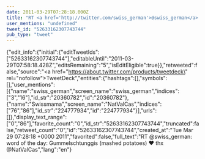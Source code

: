 ```yaml
---
date: 2011-03-29T07:28:18.000Z
title: "RT <a href='http://twitter.com/swiss_german'>@swiss_german</a>: word of the day: Gummelschtunggis (mashed potatoes) ♥ thx <a href='http://twitter.com/NatValCas'>@NatValCas</a>″"
user_mentions: "undefined"
tweet_id: "52633162307743744"
pub_type: "tweet"
---
```

{"edit_info":{"initial":{"editTweetIds":["52633162307743744"],"editableUntil":"2011-03-29T07:58:18.428Z","editsRemaining":"5","isEditEligible":true}},"retweeted":false,"source":"<a href=\"https://about.twitter.com/products/tweetdeck\" rel=\"nofollow\">TweetDeck</a>","entities":{"hashtags":[],"symbols":[],"user_mentions":[{"name":"swiss_german","screen_name":"swiss_german","indices":["3","16"],"id_str":"20360782","id":"20360782"},{"name":"Swissmama","screen_name":"NatValCas","indices":["76","86"],"id_str":"224777934","id":"224777934"}],"urls":[]},"display_text_range":["0","86"],"favorite_count":"0","id_str":"52633162307743744","truncated":false,"retweet_count":"0","id":"52633162307743744","created_at":"Tue Mar 29 07:28:18 +0000 2011","favorited":false,"full_text":"RT @swiss_german: word of the day: Gummelschtunggis (mashed potatoes) ♥ thx @NatValCas","lang":"en"}
